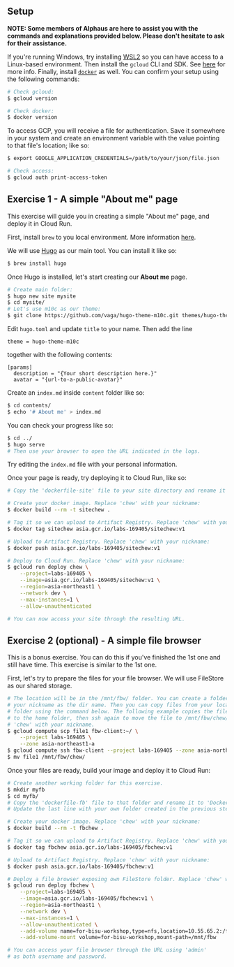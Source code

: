 ## Setup

**NOTE: Some members of Alphaus are here to assist you with the commands and explanations provided below. Please don't hesitate to ask for their assistance.**

If you're running Windows, try installing [WSL2](https://learn.microsoft.com/en-us/windows/wsl/install) so you can have access to a Linux-based environment. Then install the `gcloud` CLI and SDK. See [here](https://cloud.google.com/sdk/docs/install) for more info. Finally, install [`docker`](https://docs.docker.com/engine/install/) as well. You can confirm your setup using the following commands:

``` sh
# Check gcloud:
$ gcloud version

# Check docker:
$ docker version
```

To access GCP, you will receive a file for authentication. Save it somewhere in your system and create an environment variable with the value pointing to that file's location; like so:

``` sh
$ export GOOGLE_APPLICATION_CREDENTIALS=/path/to/your/json/file.json

# Check access:
$ gcloud auth print-access-token
```

## Exercise 1 - A simple "About me" page

This exercise will guide you in creating a simple "About me" page, and deploy it in Cloud Run.

First, install `brew` to you local environment. More information [here](https://brew.sh/).

We will use [Hugo](https://gohugo.io/) as our main tool. You can install it like so:

``` sh
$ brew install hugo
```

Once Hugo is installed, let's start creating our **About me** page.

``` sh
# Create main folder:
$ hugo new site mysite
$ cd mysite/
# Let's use m10c as our theme:
$ git clone https://github.com/vaga/hugo-theme-m10c.git themes/hugo-theme-m10c
```

Edit `hugo.toml` and update `title` to your name. Then add the line

```
theme = hugo-theme-m10c
```
together with the following contents:

```
[params]
  description = "{Your short description here.}"
  avatar = "{url-to-a-public-avatar}"
```

Create an `index.md` inside `content` folder like so:

``` sh
$ cd contents/
$ echo '# About me' > index.md
```

You can check your progress like so:

``` sh
$ cd ../
$ hugo serve
# Then use your browser to open the URL indicated in the logs.
```

Try editing the `index.md` file with your personal information.

Once your page is ready, try deploying it to Cloud Run, like so:

``` sh
# Copy the 'dockerfile-site' file to your site directory and rename it to 'Dockerfile'.

# Create your docker image. Replace 'chew' with your nickname:
$ docker build --rm -t sitechew .

# Tag it so we can upload to Artifact Registry. Replace 'chew' with your nickname:
$ docker tag sitechew asia.gcr.io/labs-169405/sitechew:v1

# Upload to Artifact Registry. Replace 'chew' with your nickname:
$ docker push asia.gcr.io/labs-169405/sitechew:v1

# Deploy to Cloud Run. Replace 'chew' with your nickname:
$ gcloud run deploy chew \
    --project=labs-169405 \
    --image=asia.gcr.io/labs-169405/sitechew:v1 \
    --region=asia-northeast1 \
    --network dev \
    --max-instances=1 \
    --allow-unauthenticated

# You can now access your site through the resulting URL.
```

## Exercise 2 (optional) - A simple file browser

This is a bonus exercise. You can do this if you've finished the 1st one and still have time. This exercise is similar to the 1st one.

First, let's try to prepare the files for your file browser. We will use FileStore as our shared storage.

``` sh
# The location will be in the /mnt/fbw/ folder. You can create a folder there using
# your nickname as the dir name. Then you can copy files from your local to your
# folder using the command below. The following example copies the file 'file1'
# to the home folder, then ssh again to move the file to /mnt/fbw/chew/. Replace
# 'chew' with your nickname.
$ gcloud compute scp file1 fbw-client:~/ \
    --project labs-169405 \
    --zone asia-northeast1-a
$ gcloud compute ssh fbw-client --project labs-169405 --zone asia-northeast1-a
$ mv file1 /mnt/fbw/chew/
```

Once your files are ready, build your image and deploy it to Cloud Run:

``` sh
# Create another working folder for this exercise.
$ mkdir myfb
$ cd myfb/
# Copy the 'dockerfile-fb' file to that folder and rename it to 'Dockerfile'.
# Update the last line with your own folder created in the previous step.

# Create your docker image. Replace 'chew' with your nickname:
$ docker build --rm -t fbchew .

# Tag it so we can upload to Artifact Registry. Replace 'chew' with your nickname:
$ docker tag fbchew asia.gcr.io/labs-169405/fbchew:v1

# Upload to Artifact Registry. Replace 'chew' with your nickname:
$ docker push asia.gcr.io/labs-169405/fbchew:v1

# Deploy a file browser exposing own FileStore folder. Replace 'chew' with your nickname:
$ gcloud run deploy fbchew \
    --project=labs-169405 \
    --image=asia.gcr.io/labs-169405/fbchew:v1 \
    --region=asia-northeast1 \
    --network dev \
    --max-instances=1 \
    --allow-unauthenticated \
    --add-volume name=for-bisu-workshop,type=nfs,location=10.55.65.2:/fbw \
    --add-volume-mount volume=for-bisu-workshop,mount-path=/mnt/fbw

# You can access your file browser through the URL using 'admin'
# as both username and password.
```
